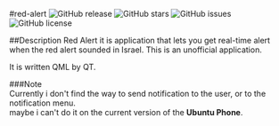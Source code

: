 #red-alert
![GitHub release](https://img.shields.io/github/tag/avi-software/red-alert.svg?style=flat-square)
![GitHub stars](https://img.shields.io/github/stars/avi-software/red-alert.svg?style=flat-square)
![GitHub issues](https://img.shields.io/github/issues/avi-software/red-alert.svg?style=flat-square)
![GitHub license](https://img.shields.io/github/license/avi-software/red-alert.svg?style=flat-square)


##Description
Red Alert it is application that lets you get real-time alert when the red alert sounded in Israel. This is an unofficial application.

It is written QML by QT.

###Note  
Currently i don't find the way to send notification to the user, or to the notification menu.  
maybe i can't do it on the current version of the **Ubuntu Phone**.
